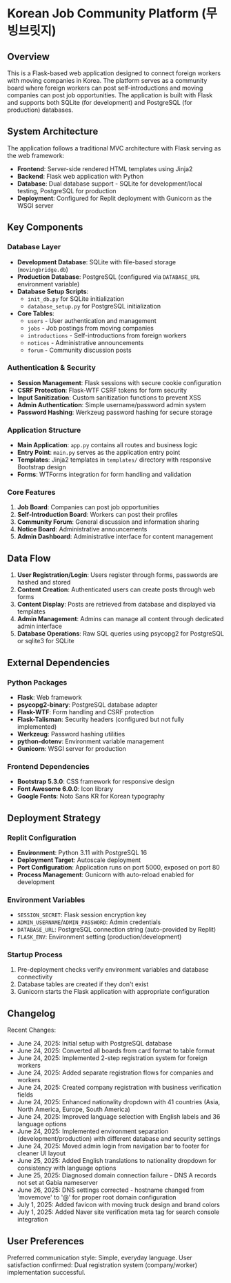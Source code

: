# Korean Job Community Platform (무빙브릿지)

## Overview

This is a Flask-based web application designed to connect foreign workers with moving companies in Korea. The platform serves as a community board where foreign workers can post self-introductions and moving companies can post job opportunities. The application is built with Flask and supports both SQLite (for development) and PostgreSQL (for production) databases.

## System Architecture

The application follows a traditional MVC architecture with Flask serving as the web framework:

- **Frontend**: Server-side rendered HTML templates using Jinja2
- **Backend**: Flask web application with Python
- **Database**: Dual database support - SQLite for development/local testing, PostgreSQL for production
- **Deployment**: Configured for Replit deployment with Gunicorn as the WSGI server

## Key Components

### Database Layer
- **Development Database**: SQLite with file-based storage (`movingbridge.db`)
- **Production Database**: PostgreSQL (configured via `DATABASE_URL` environment variable)
- **Database Setup Scripts**: 
  - `init_db.py` for SQLite initialization
  - `database_setup.py` for PostgreSQL initialization
- **Core Tables**:
  - `users` - User authentication and management
  - `jobs` - Job postings from moving companies
  - `introductions` - Self-introductions from foreign workers
  - `notices` - Administrative announcements
  - `forum` - Community discussion posts

### Authentication & Security
- **Session Management**: Flask sessions with secure cookie configuration
- **CSRF Protection**: Flask-WTF CSRF tokens for form security
- **Input Sanitization**: Custom sanitization functions to prevent XSS
- **Admin Authentication**: Simple username/password admin system
- **Password Hashing**: Werkzeug password hashing for secure storage

### Application Structure
- **Main Application**: `app.py` contains all routes and business logic
- **Entry Point**: `main.py` serves as the application entry point
- **Templates**: Jinja2 templates in `templates/` directory with responsive Bootstrap design
- **Forms**: WTForms integration for form handling and validation

### Core Features
1. **Job Board**: Companies can post job opportunities
2. **Self-Introduction Board**: Workers can post their profiles
3. **Community Forum**: General discussion and information sharing
4. **Notice Board**: Administrative announcements
5. **Admin Dashboard**: Administrative interface for content management

## Data Flow

1. **User Registration/Login**: Users register through forms, passwords are hashed and stored
2. **Content Creation**: Authenticated users can create posts through web forms
3. **Content Display**: Posts are retrieved from database and displayed via templates
4. **Admin Management**: Admins can manage all content through dedicated admin interface
5. **Database Operations**: Raw SQL queries using psycopg2 for PostgreSQL or sqlite3 for SQLite

## External Dependencies

### Python Packages
- **Flask**: Web framework
- **psycopg2-binary**: PostgreSQL database adapter
- **Flask-WTF**: Form handling and CSRF protection
- **Flask-Talisman**: Security headers (configured but not fully implemented)
- **Werkzeug**: Password hashing utilities
- **python-dotenv**: Environment variable management
- **Gunicorn**: WSGI server for production

### Frontend Dependencies
- **Bootstrap 5.3.0**: CSS framework for responsive design
- **Font Awesome 6.0.0**: Icon library
- **Google Fonts**: Noto Sans KR for Korean typography

## Deployment Strategy

### Replit Configuration
- **Environment**: Python 3.11 with PostgreSQL 16
- **Deployment Target**: Autoscale deployment
- **Port Configuration**: Application runs on port 5000, exposed on port 80
- **Process Management**: Gunicorn with auto-reload enabled for development

### Environment Variables
- `SESSION_SECRET`: Flask session encryption key
- `ADMIN_USERNAME`/`ADMIN_PASSWORD`: Admin credentials
- `DATABASE_URL`: PostgreSQL connection string (auto-provided by Replit)
- `FLASK_ENV`: Environment setting (production/development)

### Startup Process
1. Pre-deployment checks verify environment variables and database connectivity
2. Database tables are created if they don't exist
3. Gunicorn starts the Flask application with appropriate configuration

## Changelog

Recent Changes:
- June 24, 2025: Initial setup with PostgreSQL database
- June 24, 2025: Converted all boards from card format to table format
- June 24, 2025: Implemented 2-step registration system for foreign workers
- June 24, 2025: Added separate registration flows for companies and workers
- June 24, 2025: Created company registration with business verification fields
- June 24, 2025: Enhanced nationality dropdown with 41 countries (Asia, North America, Europe, South America)
- June 24, 2025: Improved language selection with English labels and 36 language options
- June 24, 2025: Implemented environment separation (development/production) with different database and security settings
- June 24, 2025: Moved admin login from navigation bar to footer for cleaner UI layout
- June 25, 2025: Added English translations to nationality dropdown for consistency with language options
- June 25, 2025: Diagnosed domain connection failure - DNS A records not set at Gabia nameserver
- June 26, 2025: DNS settings corrected - hostname changed from 'movemove' to '@' for proper root domain configuration
- July 1, 2025: Added favicon with moving truck design and brand colors
- July 1, 2025: Added Naver site verification meta tag for search console integration

## User Preferences

Preferred communication style: Simple, everyday language.
User satisfaction confirmed: Dual registration system (company/worker) implementation successful.